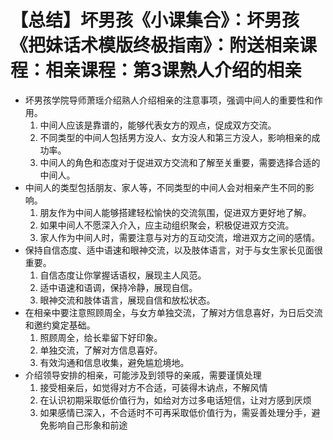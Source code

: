 # 【总结】坏男孩《小课集合》：坏男孩《把妹话术模版终极指南》：附送相亲课程：相亲课程：第3课熟人介绍的相亲

-   坏男孩学院导师萧瑶介绍熟人介绍相亲的注意事项，强调中间人的重要性和作用。
    1.  中间人应该是靠谱的，能够代表女方的观点，促成双方交流。
    2.  不同类型的中间人包括男方没人、女方没人和第三方没人，影响相亲的成功率。
    3.  中间人的角色和态度对于促进双方交流和了解至关重要，需要选择合适的中间人。
-   中间人的类型包括朋友、家人等，不同类型的中间人会对相亲产生不同的影响。
    1.  朋友作为中间人能够搭建轻松愉快的交流氛围，促进双方更好地了解。
    2.  如果中间人不愿深入介入，应主动组织聚会，积极促进双方交流。
    3.  家人作为中间人时，需要注意与对方的互动交流，增进双方之间的感情。
-   保持自信态度、适中语速和眼神交流，以及肢体语言，对于与女生家长见面很重要。
    1.  自信态度让你掌握话语权，展现主人风范。
    2.  适中语速和语调，保持冷静，展现自信。
    3.  眼神交流和肢体语言，展现自信和放松状态。
-   在相亲中要注意照顾周全，与女方单独交流，了解对方信息喜好，为日后交流和邀约奠定基础。
    1.  照顾周全，给长辈留下好印象。
    2.  单独交流，了解对方信息喜好。
    3.  有效沟通和信息收集，避免尴尬境地。
-   介绍领导安排的相亲，可能涉及到领导的亲戚，需要谨慎处理
    1.  接受相亲后，如觉得对方不合适，可装得木讷点，不解风情
    2.  在认识初期采取低价值行为，如给对方过多电话短信，让对方感到厌烦
    3.  如果感情已深入，不合适时不可再采取低价值行为，需妥善处理分手，避免影响自己形象和前途